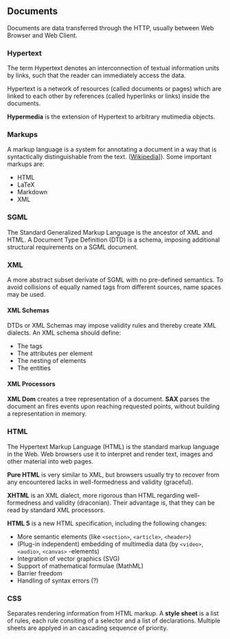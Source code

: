 ## Documents
Documents are data transferred through the HTTP, usually between Web Browser and Web Client.

### Hypertext
The term Hypertext denotes an interconnection of textual information units by links, such that the reader can immediately access the data.

Hypertext is a network of resources (called documents or pages) which are linked to each other by references (called hyperlinks or links) inside the documents.

**Hypermedia** is the extension of Hypertext to arbitrary mutimedia objects.

### Markups
A markup language is a system for annotating a document in a way that is syntactically distinguishable from the text. ([Wikipedia](https://en.wikipedia.org/wiki/Markup_language)]). Some important markups are:

* HTML
* LaTeX
* Markdown
* XML

### SGML
The Standard Generalized Markup Language is the ancestor of XML and HTML. A Document Type Definition (DTD) is a schema, imposing additional structural requirements on a SGML document.

### XML
A more abstract subset derivate of SGML with no pre-defined semantics. To avoid collisions of equally named tags from different sources, name spaces may be used.

#### XML Schemas
DTDs or XML Schemas may impose validity rules and thereby create XML dialects. An XML schema should define:

* The tags
* The attributes per element
* The nesting of elements
* The entities

#### XML Processors
**XML Dom** creates a tree representation of a document. **SAX** parses the document an fires events upon reaching requested points, without building a representation in memory.

### HTML
The Hypertext Markup Language (HTML) is the standard markup language in the Web. Web browsers use it to interpret and render text, images and other material into web pages.

**Pure HTML** is very similar to XML, but browsers usually try to recover from any encountered lacks in well-formedness and validity (graceful).

**XHTML** is an XML dialect, more rigorous than HTML regarding well-formedness and validity (draconian). Their advantage is, that they can be read by standard XML processors.

**HTML 5** is a new HTML specification, including the following changes:

* More semantic elements (like `<section>`, `<article>`, `<header>`)
* (Plug-in independent) embedding of multimedia data (by `<video>`, `<audio>`, `<canvas>` -elements)
* Integration of vector graphics (SVG)
* Support of mathematical formulae (MathML)
* Barrier freedom
* Handling of syntax errors (?)

### CSS
Separates rendering information from HTML markup. A **style sheet** is a list of rules, each rule consiting of a selector and a list of declarations. Multiple sheets are applyed in an cascading sequence of priority.
